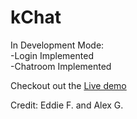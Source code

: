 kChat
=====
In Development Mode:  
-Login Implemented  
-Chatroom Implemented  

Checkout out the <a href="https://kchat.meteor.com/" >Live demo  </a>


Credit: Eddie F. and Alex G.

